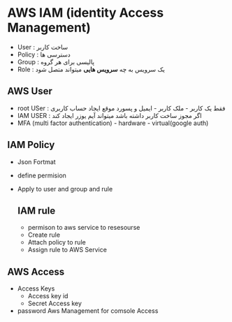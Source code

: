 # AWS IAM (identity Access Management)
- User : ساخت کاربر
- Policy : دسترسی ها
- Group : پالیسی برای هر گروه
- Role : یک سرویس به چه **سرویس هایی** میتواند متصل شود

## AWS User 
- root USer : فقط یک کاربر - ملک کاربر - ایمیل و پسورد موقع ایجاد حساب کاربری
- IAM USER : اگر مجوز ساخت کاربر داشته باشد میتواند آیم یوزر ایجاد کند
- MFA (multi factor authentication) - hardware - virtual(google auth)

## IAM Policy
- Json Fortmat
- define permision
- Apply to user and group and rule

  ## IAM rule
  - permison to aws service to resesourse
  - Create rule
  - Attach policy to rule
  - Assign rule to AWS Service
 
 ## AWS Access
 - Access Keys
   - Access key id
   - Secret Access key
 - password Aws Management for comsole Access
